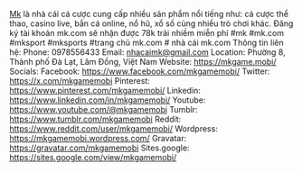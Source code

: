<a href="https://mkgame.mobi/">Mk</a> là nhà cái cá cược cung cấp nhiều sản phẩm nổi tiếng như: cá cược thể thao, casino live, bắn cá online, nổ hũ, xổ số cùng nhiều trò chơi khác. Đăng ký tài khoản mk.com sẽ nhận được 78k trải nhiềm miễn phí
#mk #mk.com #mksport #mksports #trang chủ mk.com # nhà cái mk.com
Thông tin liên hệ:
Phone: 0978556433
Email: nhacaimk@gmail.com
Location: Phường 8, Thành phố Đà Lạt, Lâm Đồng, Việt Nam
Website: <a href="https://mkgame.mobi/">https://mkgame.mobi/</a>
Socials:
Facebook: <a href="https://www.facebook.com/mkgamemobi/">https://www.facebook.com/mkgamemobi/</a>
Twitter: <a href="https://x.com/mkgamemobi">https://x.com/mkgamemobi</a>
Pinterest: <a href="https://www.pinterest.com/mkgamemobi/">https://www.pinterest.com/mkgamemobi/</a>
Linkedin: <a href="https://www.linkedin.com/in/mkgamemobi/">https://www.linkedin.com/in/mkgamemobi/</a>
Youtube: <a href="https://www.youtube.com/@mkgamemobi">https://www.youtube.com/@mkgamemobi</a>
Tumblr: <a href="https://www.tumblr.com/mkgamemobi">https://www.tumblr.com/mkgamemobi</a>
Reddit: <a href="https://www.reddit.com/user/mkgamemobi/">https://www.reddit.com/user/mkgamemobi/</a>
Wordpress: <a href="https://mkgamemobi.wordpress.com/">https://mkgamemobi.wordpress.com/</a>
Gravatar: <a href="https://gravatar.com/mkgamemobi">https://gravatar.com/mkgamemobi</a>
Sites.google: <a href="https://sites.google.com/view/mkgamemobi/">https://sites.google.com/view/mkgamemobi/</a>